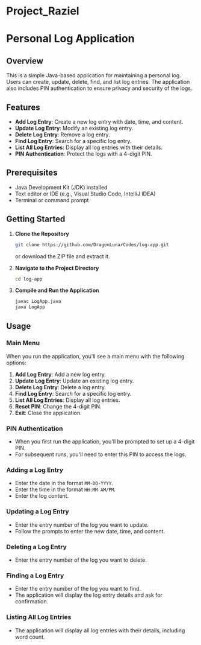# Project_Raziel
# Personal Log Application

## Overview

This is a simple Java-based application for maintaining a personal log. Users can create, update, delete, find, and list log entries. The application also includes PIN authentication to ensure privacy and security of the logs.

## Features

- **Add Log Entry**: Create a new log entry with date, time, and content.
- **Update Log Entry**: Modify an existing log entry.
- **Delete Log Entry**: Remove a log entry.
- **Find Log Entry**: Search for a specific log entry.
- **List All Log Entries**: Display all log entries with their details.
- **PIN Authentication**: Protect the logs with a 4-digit PIN.

## Prerequisites

- Java Development Kit (JDK) installed
- Text editor or IDE (e.g., Visual Studio Code, IntelliJ IDEA)
- Terminal or command prompt

## Getting Started

1. **Clone the Repository**
    ```bash
    git clone https://github.com/DragonLunarCodes/log-app.git
    ```
    or download the ZIP file and extract it.

2. **Navigate to the Project Directory**
    ```bash
    cd log-app
    ```

3. **Compile and Run the Application**
    ```bash
    javac LogApp.java
    java LogApp
    ```

## Usage

### Main Menu

When you run the application, you'll see a main menu with the following options:

1. **Add Log Entry**: Add a new log entry.
2. **Update Log Entry**: Update an existing log entry.
3. **Delete Log Entry**: Delete a log entry.
4. **Find Log Entry**: Search for a specific log entry.
5. **List All Log Entries**: Display all log entries.
6. **Reset PIN**: Change the 4-digit PIN.
7. **Exit**: Close the application.

### PIN Authentication

- When you first run the application, you'll be prompted to set up a 4-digit PIN.
- For subsequent runs, you'll need to enter this PIN to access the logs.

### Adding a Log Entry

- Enter the date in the format `MM-DD-YYYY`.
- Enter the time in the format `HH:MM AM/PM`.
- Enter the log content.

### Updating a Log Entry

- Enter the entry number of the log you want to update.
- Follow the prompts to enter the new date, time, and content.

### Deleting a Log Entry

- Enter the entry number of the log you want to delete.

### Finding a Log Entry

- Enter the entry number of the log you want to find.
- The application will display the log entry details and ask for confirmation.

### Listing All Log Entries

- The application will display all log entries with their details, including word count.

